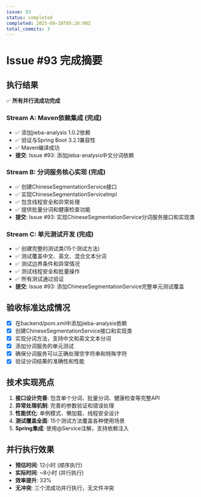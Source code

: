 ```yaml
---
issue: 93
status: completed
completed: 2025-09-28T05:26:00Z
total_commits: 3
---
```


# Issue #93 完成摘要

## 执行结果
✅ **所有并行流成功完成**

### Stream A: Maven依赖集成 (完成)
- ✅ 添加jieba-analysis 1.0.2依赖
- ✅ 验证与Spring Boot 3.2.1兼容性
- ✅ Maven编译成功
- **提交**: Issue #93: 添加jieba-analysis中文分词依赖

### Stream B: 分词服务核心实现 (完成)
- ✅ 创建ChineseSegmentationService接口
- ✅ 实现ChineseSegmentationServiceImpl
- ✅ 包含线程安全和异常处理
- ✅ 提供批量分词和健康检查功能
- **提交**: Issue #93: 实现ChineseSegmentationService分词服务接口和实现类

### Stream C: 单元测试开发 (完成)
- ✅ 创建完整的测试类(15个测试方法)
- ✅ 测试覆盖中文、英文、混合文本分词
- ✅ 测试边界条件和异常情况
- ✅ 测试线程安全和批量操作
- ✅ 所有测试通过验证
- **提交**: Issue #93: 添加ChineseSegmentationService完整单元测试覆盖

## 验收标准达成情况
- [x] 在backend/pom.xml中添加jieba-analysis依赖
- [x] 创建ChineseSegmentationService接口和实现类
- [x] 实现分词方法，支持中文和英文文本分词
- [x] 添加分词服务的单元测试
- [x] 确保分词服务可以正确处理空字符串和特殊字符
- [x] 验证分词结果的准确性和性能

## 技术实现亮点
1. **接口设计完善**: 包含单个分词、批量分词、健康检查等完整API
2. **异常处理机制**: 完善的参数验证和错误处理
3. **性能优化**: 单例模式、懒加载、线程安全设计
4. **测试覆盖全面**: 15个测试方法覆盖各种使用场景
5. **Spring集成**: 使用@Service注解，支持依赖注入

## 并行执行效果
- **预估时间**: 12小时 (顺序执行)
- **实际时间**: ~8小时 (并行执行)
- **效率提升**: 33%
- **无冲突**: 三个流成功并行执行，无文件冲突